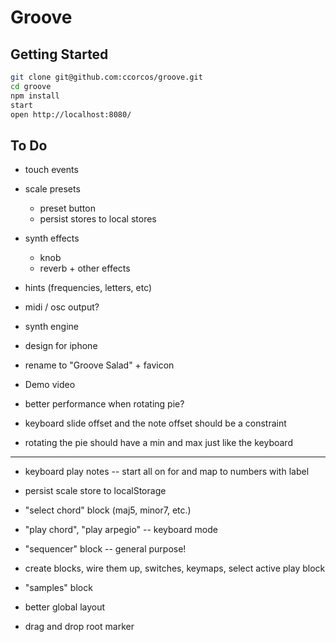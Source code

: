 # Groove

## Getting Started

```sh
git clone git@github.com:ccorcos/groove.git
cd groove
npm install
start
open http://localhost:8080/
```

## To Do

- touch events
- scale presets
  - preset button
  - persist stores to local stores
- synth effects
  - knob
  - reverb + other effects


- hints (frequencies, letters, etc)
- midi / osc output?

- synth engine
- design for iphone
- rename to "Groove Salad" + favicon
- Demo video

- better performance when rotating pie?
- keyboard slide offset and the note offset should be a constraint
- rotating the pie should have a min and max just like the keyboard

---

- keyboard play notes -- start all on for and map to numbers with label
- persist scale store to localStorage
- "select chord" block (maj5, minor7, etc.)
- "play chord", "play arpegio" -- keyboard mode
- "sequencer" block -- general purpose!

- create blocks, wire them up, switches, keymaps, select active play block

- "samples" block
- better global layout
- drag and drop root marker
